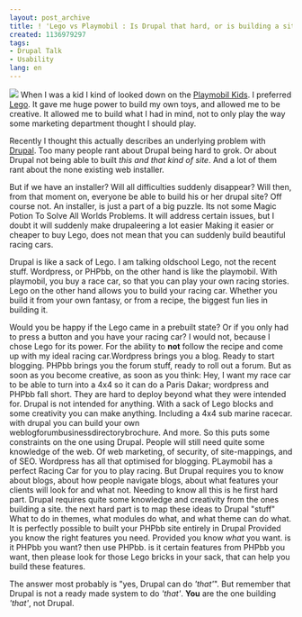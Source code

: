 ```yaml
---
layout: post_archive
title: ! 'Lego vs Playmobil : Is Drupal that hard, or is building a site hard?'
created: 1136979297
tags:
- Drupal Talk
- Usability
lang: en
---
```

![](http://www.webschuur.com/sites/webschuur.com/files/Legobitar.jpg) When I was a kid I kind of looked down on the [Playmobil Kids](http://www.playmobil.com/index.html). I preferred [Lego](http://www.lego.com:80/eng/create/productPage.aspx?family=creator). It gave me huge power to build my own toys, and allowed me to be creative. It allowed me to build what I had in mind, not to only play the way some marketing department thought I should play.

Recently I thought this actually describes an underlying problem with [Drupal](http://drupal.org). Too many people rant about Drupal being hard to grok. Or about Drupal not being able to built _this and that kind of site_. And a lot of them rant about the none existing web installer.

But if we have an installer? Will all difficulties suddenly disappear? Will then, from that moment on, everyone be able to build his or her drupal site? Off course not. An installer, is just a part of a big puzzle. Its not some Magic Potion To Solve All Worlds Problems. It will address certain issues, but I doubt it will suddenly make drupaleering a lot easier Making it easier or cheaper to buy Lego, does not mean that you can suddenly build beautiful racing cars.

Drupal is like a sack of Lego. I am talking oldschool Lego, not the recent stuff. Wordpress, or PHPbb, on the other hand is like the playmobil. With playmobil, you buy a race car, so that you can play your own racing stories. Lego on the other hand allows you to build your racing car. Whether you build it from your own fantasy, or from a recipe, the biggest fun lies in building it.

Would you be happy if the Lego came in a prebuilt state? Or if you only had to press a button and you have your racing car? I would not, because I chose Lego for its power. For the ability to **not** follow the recipe and come up with my ideal racing car.<!--break-->Wordpress brings you a blog. Ready to start blogging. PHPbb brings you the forum stuff, ready to roll out a forum. But as soon as you become creative, as soon as you think: Hey, I want my race car to be able to turn into a 4x4 so it can do a Paris Dakar; wordpress and PHPbb fall short. They are hard to deploy beyond what they were intended for. Drupal is not intended for anything. With a sack of Lego blocks and some creativity you can make anything. Including a 4x4 sub marine racecar. with drupal you can build your own weblogforumbusinessdirectorybrochure. And more. So this puts some constraints on the one using Drupal. People will still need quite some knowledge of the web. Of web marketing, of security, of site-mappings, and of SEO. Wordpress has all that optimised for blogging. PLaymobil has a perfect Racing Car for you to play racing. But Drupal requires you to know about blogs, about how people navigate blogs, about what features your clients will look for and what not. Needing to know all this is he first hard part. Drupal requires quite some knowledge and creativity from the ones building a site. the next hard part is to map these ideas to Drupal "stuff" What to do in themes, what modules do what, and what theme can do what. It is perfectly possible to built your PHPbb site entirely in Drupal Provided you know the right features you need. Provided you know *what* you want. is it PHPbb you want? then use PHPbb. is it certain features from PHPbb you want, then please look for those Lego bricks in your sack, that can help you build these features.

The answer most probably is "yes, Drupal can do _'that'_". But remember that Drupal is not a ready made system to do _'that'_. **You** are the one building _'that'_, not Drupal.
